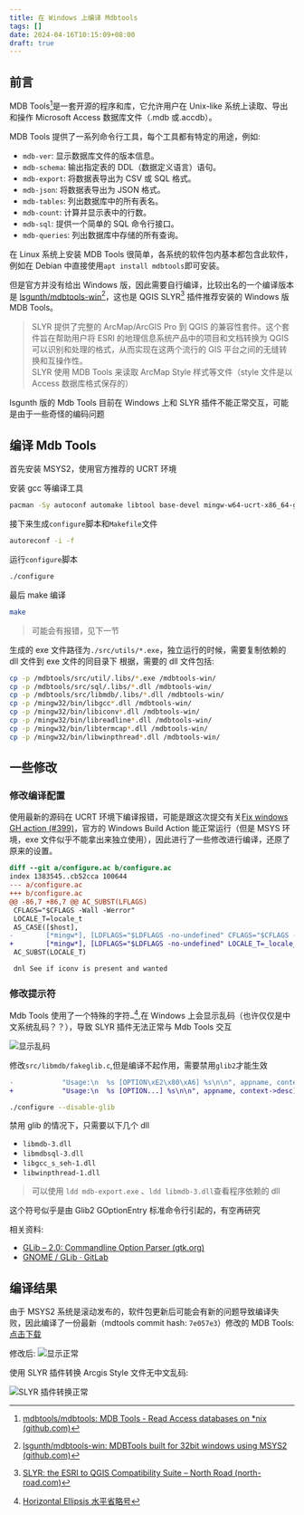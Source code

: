 ```yaml
---
title: 在 Windows 上编译 Mdbtools
tags: []
date: 2024-04-16T10:15:09+08:00
draft: true
---
```


## 前言

MDB Tools[^1]是一套开源的程序和库，它允许用户在 Unix-like 系统上读取、导出和操作 Microsoft Access 数据库文件（.mdb 或.accdb）。

MDB Tools 提供了一系列命令行工具，每个工具都有特定的用途，例如:

- `mdb-ver`: 显示数据库文件的版本信息。
- `mdb-schema`: 输出指定表的 DDL（数据定义语言）语句。
- `mdb-export`: 将数据表导出为 CSV 或 SQL 格式。
- `mdb-json`: 将数据表导出为 JSON 格式。
- `mdb-tables`: 列出数据库中的所有表名。
- `mdb-count`: 计算并显示表中的行数。
- `mdb-sql`: 提供一个简单的 SQL 命令行接口。
- `mdb-queries`: 列出数据库中存储的所有查询。

在 Linux 系统上安装 MDB Tools 很简单，各系统的软件包内基本都包含此软件，例如在 Debian 中直接使用`apt install mdbtools`即可安装。

但是官方并没有给出 Windows 版，因此需要自行编译，比较出名的一个编译版本是 [lsgunth/mdbtools-win](https://github.com/lsgunth/mdbtools-win)[^2]，这也是 QGIS SLYR[^3] 插件推荐安装的 Windows 版 MDB Tools。

> SLYR 提供了完整的 ArcMap/ArcGIS Pro 到 QGIS 的兼容性套件。这个套件旨在帮助用户将 ESRI 的地理信息系统产品中的项目和文档转换为 QGIS 可以识别和处理的格式，从而实现在这两个流行的 GIS 平台之间的无缝转换和互操作性。  
> SLYR 使用 MDB Tools 来读取 ArcMap Style 样式等文件（style 文件是以 Access 数据库格式保存的）

lsgunth 版的 Mdb Tools 目前在 Windows 上和 SLYR 插件不能正常交互，可能是由于一些奇怪的编码问题

## 编译 Mdb Tools

首先安装 MSYS2，使用官方推荐的 UCRT 环境

安装 gcc 等编译工具

```bash
pacman -Sy autoconf automake libtool base-devel mingw-w64-ucrt-x86_64-gcc mingw-w64-ucrt-x86_64-glib2
```

接下来生成`configure`脚本和`Makefile`文件

```bash
autoreconf -i -f
```

运行`configure`脚本

```bash
./configure
```

最后 make 编译

```bash
make
```

> 可能会有报错，见下一节

生成的 exe 文件路径为`./src/utils/*.exe`，独立运行的时候，需要复制依赖的 dll 文件到 exe 文件的同目录下
根据，需要的 dll 文件包括:

```bash
cp -p /mdbtools/src/util/.libs/*.exe /mdbtools-win/
cp -p /mdbtools/src/sql/.libs/*.dll /mdbtools-win/
cp -p /mdbtools/src/libmdb/.libs/*.dll /mdbtools-win/
cp -p /mingw32/bin/libgcc*.dll /mdbtools-win/
cp -p /mingw32/bin/libiconv*.dll /mdbtools-win/
cp -p /mingw32/bin/libreadline*.dll /mdbtools-win/
cp -p /mingw32/bin/libtermcap*.dll /mdbtools-win/
cp -p /mingw32/bin/libwinpthread*.dll /mdbtools-win/
```

## 一些修改

### 修改编译配置

使用最新的源码在 UCRT 环境下编译报错，可能是跟这次提交有关[Fix windows GH action (#399)](https://github.com/mdbtools/mdbtools/commit/0b96ecaff1c543feb39b7e855fa61e6651a01203)，官方的 Windows Build Action 能正常运行（但是 MSYS 环境，exe 文件似乎不能拿出来独立使用），因此进行了一些修改进行编译，还原了原来的设置。

```diff
diff --git a/configure.ac b/configure.ac
index 1383545..cb52cca 100644
--- a/configure.ac
+++ b/configure.ac
@@ -86,7 +86,7 @@ AC_SUBST(LFLAGS)
 CFLAGS="$CFLAGS -Wall -Werror"
 LOCALE_T=locale_t
 AS_CASE([$host],
-        [*mingw*], [LDFLAGS="$LDFLAGS -no-undefined" CFLAGS="$CFLAGS -D_spawnv=spawnv"], [])
+        [*mingw*], [LDFLAGS="$LDFLAGS -no-undefined" LOCALE_T=_locale_t], [])
 AC_SUBST(LOCALE_T)

 dnl See if iconv is present and wanted
```

### 修改提示符

Mdb Tools 使用了一个特殊的字符`…`[^4],在 Windows 上会显示乱码（也许仅仅是中文系统乱码？？），导致 SLYR 插件无法正常与 Mdb Tools 交互

![显示乱码](https://drive.liuxs.pro/api/raw/?path=/Images/blog/Pasted%20image%2020240416114428.png)

修改`src/libmdb/fakeglib.c`,但是编译不起作用，需要禁用`glib2`才能生效

```diff
-            "Usage:\n  %s [OPTION\xE2\x80\xA6] %s\n\n", appname, context->desc);
+            "Usage:\n  %s [OPTION...] %s\n\n", appname, context->desc);
```

```bash
./configure --disable-glib
```

禁用 glib 的情况下，只需要以下几个 dll

- `libmdb-3.dll`
- `libmdbsql-3.dll`
- `libgcc_s_seh-1.dll`
- `libwinpthread-1.dll`

> 可以使用 `ldd mdb-export.exe` 、`ldd libmdb-3.dll`查看程序依赖的 dll

这个符号似乎是由 Glib2 GOptionEntry 标准命令行引起的，有空再研究

相关资料:

- [GLib – 2.0: Commandline Option Parser (gtk.org)](https://docs.gtk.org/glib/goption.html)
- [GNOME / GLib · GitLab](https://gitlab.gnome.org/GNOME/glib)

## 编译结果

由于 MSYS2 系统是滚动发布的，软件包更新后可能会有新的问题导致编译失败，因此编译了一份最新（mdtools commit hash: `7e057e3`）修改的 MDB Tools: [点击下载](https://github.com/liuxsdev/mdbtools-win-build-action/releases/download/v1.0.0/mdbtools-build-win-ucrt64.zip)

修改后:
![显示正常](https://drive.liuxs.pro/api/raw/?path=/Images/blog/Pasted%20image%2020240416114459.png)

使用 SLYR 插件转换 Arcgis Style 文件无中文乱码:

![SLYR 插件转换正常](https://drive.liuxs.pro/api/raw/?path=/Images/blog/Pasted%20image%2020240416114723.png)

[^1]: [mdbtools/mdbtools: MDB Tools - Read Access databases on \*nix (github.com)](https://github.com/mdbtools/mdbtools)
[^2]: [lsgunth/mdbtools-win: MDBTools built for 32bit windows using MSYS2 (github.com)](https://github.com/lsgunth/mdbtools-win)
[^3]: [SLYR: the ESRI to QGIS Compatibility Suite – North Road (north-road.com)](https://north-road.com/slyr/)
[^4]: [Horizontal Ellipsis 水平省略号](https://unicode-table.com/cn/2026/)
